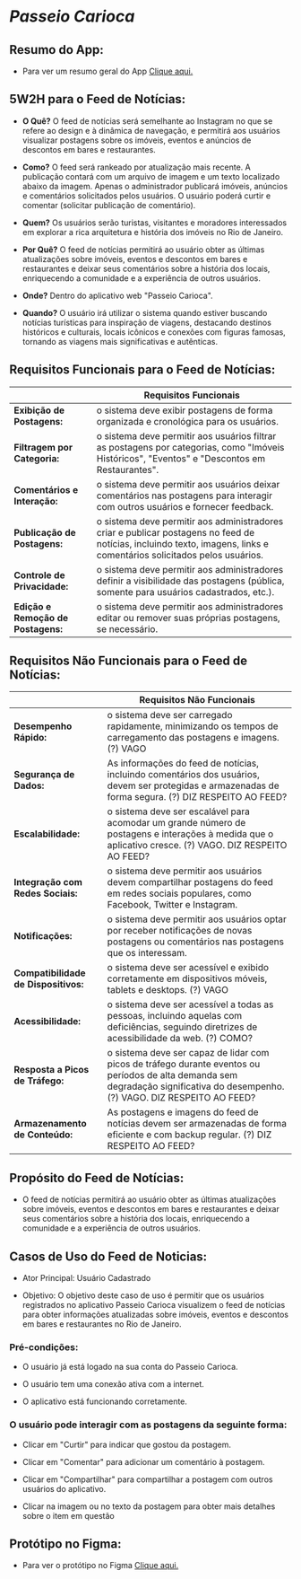 # ***Passeio Carioca***

## Resumo do App:
- Para ver um resumo geral do App [Clique aqui.](https://github.com/GuiBMA/Front-End/blob/main/ResumodoAppPasseioCarioca.md)

## 5W2H para o Feed de Notícias:

- **O Quê?** O feed de notícias será semelhante ao Instagram no que se refere ao design e à dinâmica de navegação, e permitirá aos usuários visualizar postagens sobre os imóveis, eventos e anúncios de descontos em bares e restaurantes.

- **Como?** O feed será rankeado por atualização mais recente. A publicação contará com um arquivo de imagem e um texto localizado abaixo da imagem. Apenas o administrador publicará imóveis, anúncios e comentários solicitados pelos usuários. O usuário poderá curtir e comentar (solicitar publicação de comentário).

- **Quem?** Os usuários serão turistas, visitantes e moradores interessados em explorar a rica arquitetura e história dos imóveis no Rio de Janeiro.

- **Por Quê?** O feed de notícias permitirá ao usuário obter as últimas atualizações sobre imóveis, eventos e descontos em bares e restaurantes e deixar seus comentários sobre a história dos locais, enriquecendo a comunidade e a experiência de outros usuários.

- **Onde?** Dentro do aplicativo web "Passeio Carioca".

- **Quando?** O usuário irá utilizar o sistema quando estiver buscando notícias turísticas para inspiração de viagens, destacando destinos históricos e culturais, locais icônicos e conexões com figuras famosas, tornando as viagens mais significativas e autênticas.

## Requisitos Funcionais para o Feed de Notícias:

|   | **Requisitos Funcionais** |
| --- |  --- |
|  **Exibição de Postagens:**  | o sistema deve exibir postagens de forma organizada e cronológica para os usuários.  |
|  **Filtragem por Categoria:**  | o sistema deve permitir aos usuários filtrar as postagens por categorias, como "Imóveis Históricos", "Eventos" e "Descontos em Restaurantes".  |
|  **Comentários e Interação:**  | o sistema deve permitir aos usuários deixar comentários nas postagens para interagir com outros usuários e fornecer feedback.  |
|  **Publicação de Postagens:**  | o sistema deve permitir aos administradores criar e publicar postagens no feed de notícias, incluindo texto, imagens, links e comentários solicitados pelos usuários. |
|  **Controle de Privacidade:**  | o sistema deve permitir aos administradores definir a visibilidade das postagens (pública, somente para usuários cadastrados, etc.).  |
|  **Edição e Remoção de Postagens:**  | o sistema deve permitir aos administradores editar ou remover suas próprias postagens, se necessário.  |

## Requisitos Não Funcionais para o Feed de Notícias:

|   | **Requisitos Não Funcionais** |
| --- |  --- |
|  **Desempenho Rápido:**  | o sistema deve ser carregado rapidamente, minimizando os tempos de carregamento das postagens e imagens. (?) VAGO  |
|  **Segurança de Dados:**  | As informações do feed de notícias, incluindo comentários dos usuários, devem ser protegidas e armazenadas de forma segura. (?) DIZ RESPEITO AO FEED?  |
|  **Escalabilidade:**  | o sistema deve ser escalável para acomodar um grande número de postagens e interações à medida que o aplicativo cresce. (?) VAGO. DIZ RESPEITO AO FEED?  |
|  **Integração com Redes Sociais:**  | o sistema deve permitir aos usuários devem compartilhar postagens do feed em redes sociais populares, como Facebook, Twitter e Instagram. |
|  **Notificações:**  | o sistema deve permitir aos usuários optar por receber notificações de novas postagens ou comentários nas postagens que os interessam.  |
|  **Compatibilidade de Dispositivos:**  | o sistema deve ser acessível e exibido corretamente em dispositivos móveis, tablets e desktops. (?) VAGO  |
|  **Acessibilidade:**  | o sistema deve ser acessível a todas as pessoas, incluindo aquelas com deficiências, seguindo diretrizes de acessibilidade da web. (?) COMO?  |
|  **Resposta a Picos de Tráfego:**  | o sistema deve ser capaz de lidar com picos de tráfego durante eventos ou períodos de alta demanda sem degradação significativa do desempenho. (?) VAGO. DIZ RESPEITO AO FEED?  |
|  **Armazenamento de Conteúdo:**  | As postagens e imagens do feed de notícias devem ser armazenadas de forma eficiente e com backup regular. (?) DIZ RESPEITO AO FEED?  |

## Propósito do Feed de Notícias:
  - O feed de notícias permitirá ao usuário obter as últimas atualizações sobre imóveis, eventos e descontos em bares e restaurantes e deixar seus comentários sobre a história dos locais, enriquecendo a comunidade e a experiência de outros usuários.

## Casos de Uso do Feed de Noticias:
  - Ator Principal: Usuário Cadastrado

  - Objetivo: O objetivo deste caso de uso é permitir que os usuários registrados no aplicativo Passeio Carioca visualizem o feed de notícias para obter informações atualizadas sobre imóveis, eventos e descontos em bares e restaurantes no Rio de Janeiro.

### Pré-condições:
  - O usuário já está logado na sua conta do Passeio Carioca.
    
  - O usuário tem uma conexão ativa com a internet.
    
  - O aplicativo está funcionando corretamente.

### O usuário pode interagir com as postagens da seguinte forma:
  - Clicar em "Curtir" para indicar que gostou da postagem.
    
  - Clicar em "Comentar" para adicionar um comentário à postagem.
    
  - Clicar em "Compartilhar" para compartilhar a postagem com outros usuários do aplicativo.
    
  - Clicar na imagem ou no texto da postagem para obter mais detalhes sobre o item em questão

## Protótipo no Figma:

  - Para ver o protótipo no Figma [Clique aqui.](https://www.figma.com/file/TZKPPiPGJN272c5gvNoLDU/Untitled?type=design&node-id=0%3A1&mode=design&t=a8n63SUSurKuNbyY-1)
